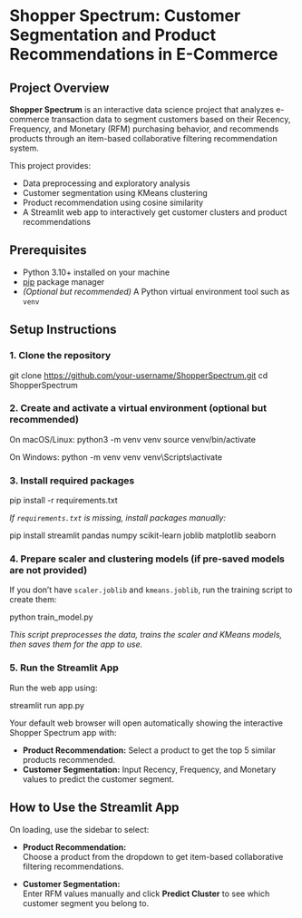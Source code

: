 
# Shopper Spectrum: Customer Segmentation and Product Recommendations in E-Commerce

## Project Overview

**Shopper Spectrum** is an interactive data science project that analyzes e-commerce transaction data to segment customers based on their Recency, Frequency, and Monetary (RFM) purchasing behavior, and recommends products through an item-based collaborative filtering recommendation system.

This project provides:
- Data preprocessing and exploratory analysis
- Customer segmentation using KMeans clustering
- Product recommendation using cosine similarity
- A Streamlit web app to interactively get customer clusters and product recommendations


## Prerequisites

- Python 3.10+ installed on your machine
- [pip](https://pip.pypa.io/en/stable/installation/) package manager
- *(Optional but recommended)* A Python virtual environment tool such as `venv`

## Setup Instructions

### 1. Clone the repository

git clone https://github.com/your-username/ShopperSpectrum.git
cd ShopperSpectrum

### 2. Create and activate a virtual environment (optional but recommended)

On macOS/Linux:
python3 -m venv venv
source venv/bin/activate


On Windows:
python -m venv venv
venv\Scripts\activate

### 3. Install required packages

pip install -r requirements.txt


*If `requirements.txt` is missing, install packages manually:*

pip install streamlit pandas numpy scikit-learn joblib matplotlib seaborn


### 4. Prepare scaler and clustering models (if pre-saved models are not provided)

If you don’t have `scaler.joblib` and `kmeans.joblib`, run the training script to create them:

python train_model.py

*This script preprocesses the data, trains the scaler and KMeans models, then saves them for the app to use.*

### 5. Run the Streamlit App

Run the web app using:

streamlit run app.py

Your default web browser will open automatically showing the interactive Shopper Spectrum app with:

- **Product Recommendation:** Select a product to get the top 5 similar products recommended.
- **Customer Segmentation:** Input Recency, Frequency, and Monetary values to predict the customer segment.

## How to Use the Streamlit App

On loading, use the sidebar to select:

- **Product Recommendation:**  
  Choose a product from the dropdown to get item-based collaborative filtering recommendations.

- **Customer Segmentation:**  
  Enter RFM values manually and click **Predict Cluster** to see which customer segment you belong to.
